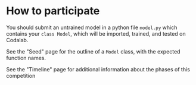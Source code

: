 # How to participate

You should submit an untrained model in a python file `model.py` which contains
your `class Model`, which will be imported, trained, and tested on Codalab.

See the "Seed" page for the outline of a `Model` class, with the expected
function names.

See the "Timeline" page for additional information about the phases of this
competition
